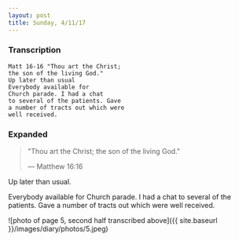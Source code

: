 ```yaml
---
layout: post
title: Sunday, 4/11/17
---
```


### Transcription

    Matt 16-16 "Thou art the Christ; 
    the son of the living God."
    Up later than usual
    Everybody available for
    Church parade. I had a chat
    to several of the patients. Gave
    a number of tracts out which were
    well received.

### Expanded

> "Thou art the Christ; the son of the living God."
>
> — Matthew 16:16

Up later than usual.

Everybody available for Church parade. I had a chat to several of the patients. Gave a number of tracts out which were well received.

![photo of page 5, second half transcribed above]({{ site.baseurl }}/images/diary/photos/5.jpeg)
